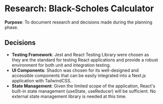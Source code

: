 # Research: Black-Scholes Calculator

**Purpose**: To document research and decisions made during the planning phase.

## Decisions

- **Testing Framework**: Jest and React Testing Library were chosen as they are the standard for testing React applications and provide a robust environment for both unit and integration testing.
- **UI Components**: Shadcn was chosen for its well-designed and accessible components that can be easily integrated into a Next.js application with TailwindCSS.
- **State Management**: Given the limited scope of the application, React's built-in state management (useState, useReducer) will be sufficient. No external state management library is needed at this time.
